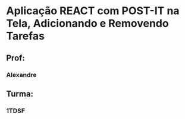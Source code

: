 # Aplicação REACT com POST-IT na Tela, Adicionando e Removendo Tarefas

## Prof:
### Alexandre

## Turma:
### 1TDSF
